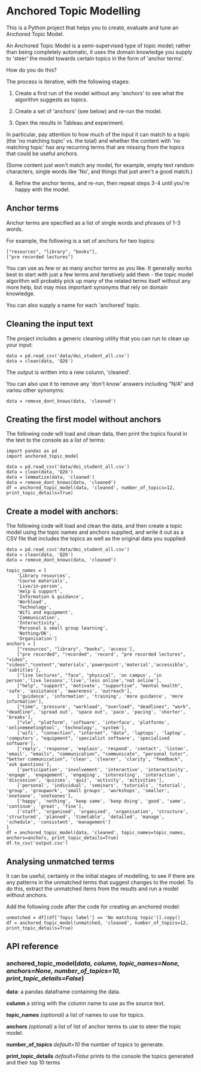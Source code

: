 # Anchored Topic Modelling
This is a Python project that helps you to create, evaluate and 
tune an Anchored Topic Model.

An Anchored Topic Model is a semi-supervised type of topic model; rather 
than being completely automatic, it uses the domain 
knowledge you supply to 'steer' the model towards certain topics in the form 
of 'anchor terms'.

How do you do this?

The process is iterative, with the following stages:

1. Create a first run of the model without any 'anchors' to see what the 
algorithm suggests as topics.

2. Create a set of 'anchors' (see below) and re-run the model.
   
3. Open the results in Tableau and experiment. 
   
In particular, pay attention to how much of the input it can match to a topic 
(the 'no matching topic' vs. the total) and whether the content with 'no matching topic'
has any recurring terms that are missing from the topics that could be useful anchors. 

(Some content just won't match any model, for example, empty text random characters, 
single words like 'No', and things that just aren't a good match.)

4. Refine the anchor terms, and re-run, then repeat steps 3-4 until you're happy
with the model.
   
## Anchor terms
Anchor terms are specified as a list of single words and phrases of 1-3 words.

For example, the following is a set of anchors for two topics:
    
    ["resources", "library", "books"],
    ["pre recorded lectures"]

You can use as few or as many anchor terms as you like. It generally works best to
start with just a few terms and iteratively add them - the topic model algorithm 
will probably pick up many of the related terms itself without any more help, but
may miss important synonyms that rely on domain knowledge.

You can also supply a name for each 'anchored' topic.

## Cleaning the input text
The project includes a generic cleaning utility that you can run to clean up your 
input:

    data = pd.read_csv('data/dei_student_all.csv')
    data = clean(data, 'Q26')

The output is written into a new column, 'cleaned'.

You can also use it to remove any 'don't know' answers including "N/A" and variou
other synonyms:

    data = remove_dont_knows(data, 'cleaned')

## Creating the first model without anchors
The following code will load and clean data, then print the topics found in the
text to the console as a list of terms:

    import pandas as pd
    import anchored_topic_model

    data = pd.read_csv('data/dei_student_all.csv')
    data = clean(data, 'Q26')
    data = lemmatize(data, 'cleaned')
    data = remove_dont_knows(data, 'cleaned')
    df = anchored_topic_model(data, 'cleaned', number_of_topics=12, print_topic_details=True)

## Create a model with anchors:
The following code will load and clean the data, and then create a topic model
using the topic names and anchors supplied, and write it out as a CSV file
that includes the topics as well as the original data you supplied:

    data = pd.read_csv('data/dei_student_all.csv')
    data = clean(data, 'Q26')
    data = remove_dont_knows(data, 'cleaned')

    topic_names = [
        'Library resources',
        'Course materials',
        'Live/in-person',
        'Help & support',
        'Information & guidance',
        'Workload',
        'Technology',
        'Wifi and equipment',
        'Communication',
        'Interactivity',
        'Personal & small group learning',
        'Nothing/OK',
        'Organisation']
    anchors = [
        ["resources", "library", "books", 'access'],
        ["pre recorded", "recorded", 'record', "pre recorded lectures", "video", "videos","content",'materials','powerpoint','material','accessible', 'subtitles'],
        ["live lectures", "face", "physical", 'on campus', 'in person','live lessons','live','less online','not online'],
        ["help", "support", 'motivate', "supportive", "mental health", 'safe', 'assistance', 'awareness', 'outreach'],
        ['guidance', 'information', 'training', 'more guidance', 'more information'],
        ["time", 'pressure', "workload", "overload", "deadlines", "work", "deadline", 'spread out', 'space out', 'pace', 'pacing', 'shorter', 'breaks'],
        ["vle", "platform", 'software', 'interface', 'platforms', 'onlinemeetingtool', 'technology', 'system'],
        ['wifi', "connection", "internet", "data", 'laptops', 'laptop', 'computers', "equipment", 'specialist software', 'specialised software'],
        ['reply', 'response', 'explain', 'respond', 'contact', 'listen', 'email', "emails", "communication", "communicate", "personal tutor", "better communication", 'clear', 'clearer', 'clarity', "feedback", 'ask questions'],
        ['participation', 'involvement', 'interactive', 'interactivity', 'engage', 'engagement', 'engaging', 'interesting', 'interaction', 'discussion', 'quizzes', 'quiz', 'activity', 'activities'],
        ['personal', 'individual', 'seminars', 'tutorials', 'tutorial', 'group', 'groupwork', 'small groups', 'workshops', 'smaller', 'onetoone', 'onetoones'],
        ['happy', 'nothing', 'keep same', 'keep doing', 'good', 'same', 'continue', 'great', 'fine'],
        ['staff', 'organised', 'organized', 'organisation', 'structure', 'structured', 'planned', 'timetable', 'detailed', 'manage', 'schedule', 'consistent', 'management']
    ]
    df = anchored_topic_model(data, 'cleaned', topic_names=topic_names, anchors=anchors, print_topic_details=True)
    df.to_csv('output.csv')

## Analysing unmatched terms
It can be useful, certainly in the initial stages of modelling, to see if there are
any patterns in the unmatched terms that suggest changes to the model. To do this,
extract the unmatched items from the results and run a model without anchors.

Add the following code after the code for creating an anchored model:

    unmatched = df[(df['Topic label'] == 'No matching topic')].copy()
    df = anchored_topic_model(unmatched, 'cleaned', number_of_topics=12, print_topic_details=True)

## API reference

### anchored_topic_model(_data, column, topic_names=None, anchors=None, number_of_topics=10, print_topic_details=False_)

**data**: a pandas dataframe containing the data.

**column** a string with the column name to use as the source text.

**topic_names** _(optional)_ a list of names to use for topics.

**anchors** _(optional)_ a list of list of anchor terms to use to steer the topic model.

**number_of_topics** _default=10_ the number of topics to generate.

**print_topic_details** _default=False_ prints to the console the topics generated and their top 10 terms